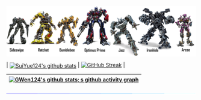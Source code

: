 <!-- Config files for my GitHub profile. -->

<!--
<p>
  <h1 align="center">
    <b>Hi 👋, I'm <a href="https://github.com/GWen124">GWen</a> </b>
  </h1>
</p>
-->



<a href="https://github.com/GWen124"><img alt="🦑" align="center" src="https://raw.githubusercontent.com/GWen124/Script/5ee99b04536cc37004372b03a409d941f7a9d33a/Image/img/Transformers-Autobots-PNG-Picture.png"></a> 


| <a href="https://github.com/GWen124"><img align="center" src="https://github-readme-stats.vercel.app/api?username=SuiYue124&show_icons=true&include_all_commits=true&theme=graywhite&hide_border=true" alt="SuiYue124's github stats" /></a> | [![GitHub Streak](https://github-readme-streak-stats.herokuapp.com?user=SuiYue124&hide_border=true&date_format=%5BY.%5Dn.j)](https://github.com/GWen124) |




| <a href="https://github.com/GWen124"><img alt="GWen124's github stats; s github activity graph" align="center" src="https://activity-graph.herokuapp.com/graph?username=SuiYue124&amp;bg_color=fefefe&amp;color=000000&amp;line=4bc0c8&amp;point=feac5e&amp;area=true&amp;hide_border=false"/></a> | 
| ------------------------------ | 

<a href="https://github.com/GWen124"><img alt="🦑"  src="https://github.com/GWen124/Script/blob/master/Image/img/115834477.gif"></a>



<!--

<a href="https://github.com/GWen124"><img align="center" src="https://github-readme-stats.vercel.app/api/top-langs/?username=GWen124&layout=compact&theme=graywhite&hide_border=true" /></a>

-->

